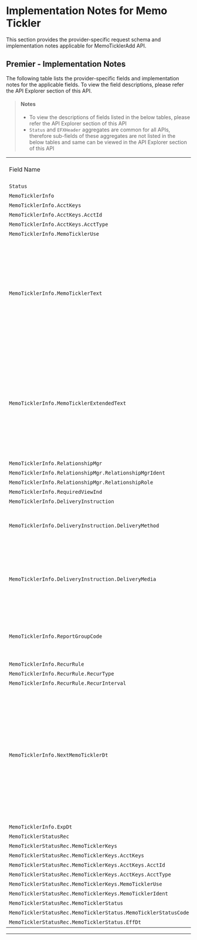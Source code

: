 # Implementation Notes for Memo Tickler

This section provides the provider-specific request schema and implementation notes applicable for MemoTicklerAdd API.


<!--
type: tab
titles: Premier
-->

## Premier - Implementation Notes

 The following table lists the provider-specific fields and implementation notes for the applicable fields. To view the field descriptions, please refer the API Explorer section of this API.
 > #### Notes
> 
> - To view the descriptions of fields listed in the below tables, please refer the API Explorer section of this API
> - `Status` and `EFXHeader` aggregates are common for all APIs, therefore sub-fields of these aggregates are not listed in the below tables and same can be viewed in the API Explorer section of this API

<table cellspacing="0">
    <col  />
    <col />
    <col  />
    <col />
    <tbody>
        <tr>
            <td>Field Name</td>
            <td>Core Usage</td>
            <td>Core Field Length</td>
            <td>Implementation Note</td>
        </tr>
        <tr>
            <td><code>Status</code></td>
            <td>&#160;</td>
            <td>&#160;</td>
            <td>&#160;</td>
        </tr>
        <tr>
            <td><code>MemoTicklerInfo</code></td>
            <td>&#160;</td>
            <td>&#160;</td>
            <td>&#160;</td>
        </tr>
        <tr>
            <td><code>MemoTicklerInfo.AcctKeys</code></td>
            <td>&#160;</td>
            <td>&#160;</td>
            <td>&#160;</td>
        </tr>
        <tr>
            <td><code>MemoTicklerInfo.AcctKeys.AcctId</code></td>
            <td>&#160;</td>
            <td>&#160;</td>
            <td>&#160;</td>
        </tr>
        <tr>
            <td><code>MemoTicklerInfo.AcctKeys.AcctType</code></td>
            <td>&#160;</td>
            <td>&#160;</td>
            <td>&#160;</td>
        </tr>
        <tr>
            <td><code>MemoTicklerInfo.MemoTicklerUse</code></td>
            <td>&#160;</td>
            <td>&#160;</td>
            <td>&#160;</td>
        </tr>
        <tr>
            <td><code>MemoTicklerInfo.MemoTicklerText</code></td>
            <td>&#160;</td>
            <td>Tickler: 40 Char
Tickler (Loan): 60 Char
Memo: 60 Char</td>
            <td>For Ticklers, one description line (40 Char) is accepted.  For Loan account type, 60 Char is accepted.

For Memos, 5 description lines (60 Char) are accepted by the Service.</td>
        </tr>
        <tr>
            <td><code>MemoTicklerInfo.MemoTicklerExtendedText</code></td>
            <td>&#160;</td>
            <td>&#160;</td>
            <td>For Ticklers, additional message line of 60 Char is accepted by the Service.
This message prints in addition to a standard message from the notification format specifications.

</td>
        </tr>
        <tr>
            <td><code>MemoTicklerInfo.RelationshipMgr</code></td>
            <td>&#160;</td>
            <td>&#160;</td>
            <td>&#160;</td>
        </tr>
        <tr>
            <td><code>MemoTicklerInfo.RelationshipMgr.RelationshipMgrIdent</code></td>
            <td>&#160;</td>
            <td>&#160;</td>
            <td>&#160;</td>
        </tr>
        <tr>
            <td><code>MemoTicklerInfo.RelationshipMgr.RelationshipRole</code></td>
            <td>&#160;</td>
            <td>&#160;</td>
            <td>&#160;</td>
        </tr>
        <tr>
            <td><code>MemoTicklerInfo.RequiredViewInd</code></td>
            <td>&#160;</td>
            <td>&#160;</td>
            <td>&#160;</td>
        </tr>
        <tr>
            <td><code>MemoTicklerInfo.DeliveryInstruction</code></td>
            <td>&#160;</td>
            <td>&#160;</td>
            <td>&#160;</td>
        </tr>
        <tr>
            <td><code>MemoTicklerInfo.DeliveryInstruction.DeliveryMethod</code></td>
            <td>&#160;</td>
            <td>&#160;</td>
            <td>Item appears as a notice printed during nightly processing.</td>
        </tr>
        <tr>
            <td><code>MemoTicklerInfo.DeliveryInstruction.DeliveryMedia</code></td>
            <td>&#160;</td>
            <td>&#160;</td>
            <td>This field indicates the client-defined format used to generate an 8 1/2" x 11" or side-by-side notification form.</td>
        </tr>
        <tr>
            <td><code>MemoTicklerInfo.ReportGroupCode</code></td>
            <td>&#160;</td>
            <td>&#160;</td>
            <td>This tag refers to Miscellaneous Code for both memos and ticklers.</td>
        </tr>
        <tr>
            <td><code>MemoTicklerInfo.RecurRule</code></td>
            <td>&#160;</td>
            <td>&#160;</td>
            <td>&#160;</td>
        </tr>
        <tr>
            <td><code>MemoTicklerInfo.RecurRule.RecurType</code></td>
            <td>&#160;</td>
            <td>&#160;</td>
            <td>&#160;</td>
        </tr>
        <tr>
            <td><code>MemoTicklerInfo.RecurRule.RecurInterval</code></td>
            <td>&#160;</td>
            <td>&#160;</td>
            <td>&#160;</td>
        </tr>
        <tr>
            <td><code>MemoTicklerInfo.NextMemoTicklerDt</code></td>
            <td>&#160;</td>
            <td>&#160;</td>
            <td>If the tickler frequency is monthly or greater, next tickler date will be automatically advanced, whereas for one-time/blank frequency the date should be manually advanced whenever the tickler is reported. </td>
        </tr>
        <tr>
            <td><code>MemoTicklerInfo.ExpDt</code></td>
            <td>&#160;</td>
            <td>&#160;</td>
            <td>&#160;</td>
        </tr>
        <tr>
            <td><code>MemoTicklerStatusRec</code></td>
            <td>&#160;</td>
            <td>&#160;</td>
            <td>&#160;</td>
        </tr>
        <tr>
            <td><code>MemoTicklerStatusRec.MemoTicklerKeys</code></td>
            <td>&#160;</td>
            <td>&#160;</td>
            <td>&#160;</td>
        </tr>
        <tr>
            <td><code>MemoTicklerStatusRec.MemoTicklerKeys.AcctKeys</code></td>
            <td>&#160;</td>
            <td>&#160;</td>
            <td>&#160;</td>
        </tr>
        <tr>
            <td><code>MemoTicklerStatusRec.MemoTicklerKeys.AcctKeys.AcctId</code></td>
            <td>&#160;</td>
            <td>&#160;</td>
            <td>&#160;</td>
        </tr>
        <tr>
            <td><code>MemoTicklerStatusRec.MemoTicklerKeys.AcctKeys.AcctType</code></td>
            <td>&#160;</td>
            <td>&#160;</td>
            <td>&#160;</td>
        </tr>
        <tr>
            <td><code>MemoTicklerStatusRec.MemoTicklerKeys.MemoTicklerUse</code></td>
            <td>&#160;</td>
            <td>&#160;</td>
            <td>&#160;</td>
        </tr>
        <tr>
            <td><code>MemoTicklerStatusRec.MemoTicklerKeys.MemoTicklerIdent</code></td>
            <td>&#160;</td>
            <td>&#160;</td>
            <td>&#160;</td>
        </tr>
        <tr>
            <td><code>MemoTicklerStatusRec.MemoTicklerStatus</code></td>
            <td>&#160;</td>
            <td>&#160;</td>
            <td>&#160;</td>
        </tr>
        <tr>
            <td><code>MemoTicklerStatusRec.MemoTicklerStatus.MemoTicklerStatusCode</code></td>
            <td>&#160;</td>
            <td>&#160;</td>
            <td>&#160;</td>
        </tr>
        <tr>
            <td><code>MemoTicklerStatusRec.MemoTicklerStatus.EffDt</code></td>
            <td>&#160;</td>
            <td>&#160;</td>
            <td>&#160;</td>
        </tr>
    </tbody>
</table>

---


 <!--
type: tab-end -->

